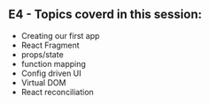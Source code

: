 ## E4 - Topics coverd in this session:

- Creating our first app
- React Fragment
- props/state
- function mapping
- Config driven UI
- Virtual DOM
- React reconciliation
